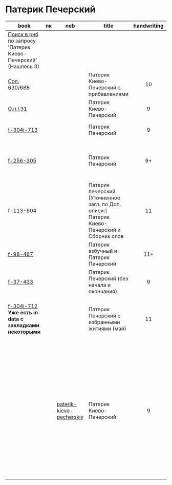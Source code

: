 # Патерик Печерский

| book                                                                                                                   | пк | neb                                                                                   | title                                                                                       | handwriting | date                          | Описание                                                                                                                                                                                                                                           |
|------------------------------------------------------------------------------------------------------------------------|----|---------------------------------------------------------------------------------------|---------------------------------------------------------------------------------------------|:-----------:|-------------------------------|----------------------------------------------------------------------------------------------------------------------------------------------------------------------------------------------------------------------------------------------------|
| [Поиск в рнб](https://nlr.ru/manuscripts/RA1527/elektronnyiy-katalog) по запросу 'Патерик Киево-Печерский' (Нашлось 3) |    |                                                                                       |                                                                                             |             |                               |                                                                                                                                                                                                                                                    |
| [Сол. 630/688](https://nlr.ru/manuscripts/RA1527/elektronnyiy-katalog?ab=602A4DE7-12EA-4881-9801-CE3F40ABA8B5)         |    |                                                                                       | Патерик Киево-Печерский с прибавлениями                                                     |     10      | XVI в.                        |                                                                                                                                                                                                                                                    |
| [Q.п.I.31](https://nlr.ru/manuscripts/RA1527/elektronnyiy-katalog?ab=58A18E75-4993-4822-8F96-4196231040B1)             |    |                                                                                       | Патерик Киево-Печерский                                                                     |      9      | 1406 г.                       | Тип письма: Устав.                                                                                                                                                                                                                                 |
| [f-304i-713](https://lib-fond.ru/lib-rgb/304-i/f-304i-713)                                                             |    |                                                                                       | Патерик Печерский                                                                           |      9      | Нач. XVI в.                   | Большое содержание в ргб                                                                                                                                                                                                                           |
| [f-256-305](https://lib-fond.ru/lib-rgb/256/f-256-305)                                                                 |    |                                                                                       | Патерик Печерский                                                                           |     9+      | Кон. XV – нач. XVI (?) вв.    | 'Некоторые листы перемешаны, некоторые утрачены.'                                                                                                                                                                                                  |
| [f-113-604](https://lib-fond.ru/lib-rgb/113/f-113-604)                                                                 |    |                                                                                       | Патерик печерский. [Уточненное загл. по Доп. описи:] Патерик Киево-Печерский и Сборник слов |     11      | Посл. четв. XV – нач. XVI вв. |                                                                                                                                                                                                                                                    |
| [f-98-467](https://lib-fond.ru/lib-rgb/98/f-98-467)                                                                    |    |                                                                                       | Патерик азбучный и Патерик Печерский                                                        |     11+     | Кон. XVI в.                   | **Большое содержание в Рукописи**                                                                                                                                                                                                                  |
| [f-37-433](https://lib-fond.ru/lib-rgb/37/f-37-433)                                                                    |    |                                                                                       | Патерик Печерский (без начала и окончания)                                                  |      9      | Сер. XVI в.                   | *Без многих листов в середине*                                                                                                                                                                                                                     |
| [f-304i-712](https://lib-fond.ru/lib-rgb/304-i/f-304i-712) **Уже есть in data с закладками некоторыми**                |    |                                                                                       | Патерик Печерский с избранными житиями (май)                                                |     11      | 1497 г.                       | Большое содержание в ргб 'По счету тетрадей сначала недостает 19 листов.'                                                                                                                                                                          |
|                                                                                                                        |    | [paterik-kievo-pecherskiy](https://kp.rusneb.ru/item/reader/paterik-kievo-pecherskiy) | Патерик Киево-Печерский                                                                     |      9      | 1406                          | Киево-Печерский патерик — это первый и самый известный из оригинальных русских патериков и вместе с тем одно из наиболее популярных произведений древнерусской литературы (в настоящее время исследователям известно более 200 списков памятника). |
